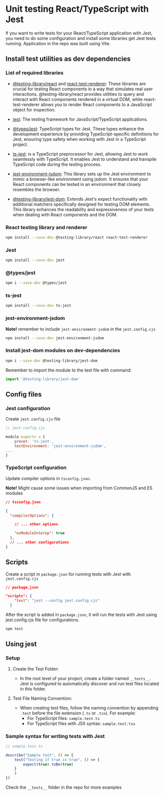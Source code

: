 # Unit testing React/TypeScript with Jest

If you want to write tests for your React/TypeScript application with Jest, you need to do some configuration and install some libraries get Jest tests running. Application in the repo was built using Vite.

## Install test utilities as dev dependencies

### **List of required libraries**

- [@testing-library/react](https://testing-library.com/docs/react-testing-library/intro/) and [react-test-renderer](https://legacy.reactjs.org/docs/test-renderer.html): These libraries are crucial for testing React components in a way that simulates real user interactions. @testing-library/react provides utilities to query and interact with React components rendered in a virtual DOM, while react-test-renderer allows you to render React components to a JavaScript object for inspection.
- [jest](https://jestjs.io/docs/getting-started): The testing framework for JavaScript/TypeScript applications.
- [@types/jest](https://www.npmjs.com/package/@types/jest): TypeScript types for Jest. These types enhance the development experience by providing TypeScript-specific definitions for Jest, ensuring type safety when working with Jest in a TypeScript project.
- [ts-jest](https://www.npmjs.com/package/ts-jest): is a TypeScript preprocessor for Jest, allowing Jest to work seamlessly with TypeScript. It enables Jest to understand and transpile TypeScript code during the testing process.

- [jest-environment-jsdom](https://github.com/jestjs/jest#readme): This library sets up the Jest environment to mimic a browser-like environment using jsdom. It ensures that your React components can be tested in an environment that closely resembles the browser.
- [@testing-library/jest-dom](https://testing-library.com/docs/ecosystem-jest-dom/): Extends Jest's expect functionality with additional matchers specifically designed for testing DOM elements. This library enhances the readability and expressiveness of your tests when dealing with React components and the DOM.

### **React testing library and renderer**

```bash
npm install --save-dev @testing-library/react react-test-renderer
```

### **Jest**

```bash
npm install --save-dev jest
```

### **@types/jest**

```bash
npm i --save-dev @types/jest
```

### **ts-jest** 

```bash
npm install --save-dev ts-jest
```

### **jest-environment-jsdom**

**Note!** remember to include `jest-environment-jsdom` in the `jest.config.cjs`

```bash
npm install --save-dev jest-environment-jsdom
```

### **Install jest-dom modules on dev-dependencies**

```bash
npm i --save-dev @testing-library/jest-dom
```
Remember to import the module to the test file with command:

```js
import '@testing-library/jest-dom'
```

## Config files

### **Jest configuration**

Create `jest.config.cjs` file

```js
// jest.config.cjs

module.exports = {
    preset: 'ts-jest',
    testEnvironment: 'jest-environment-jsdom',
...
}
```

### **TypeScript configuration**

Update compiler options in `tsconfig.json`.

**Note!** Might cause some issues when importing from CommonJS and ES modules

```json
// tsconfig.json

{
  "compilerOptions": {

    // ... other options

    "esModuleInterop": true
  },
  // ... other configurations
}
```

## Scripts

Create a script in `package.json` for running tests with Jest with `jest.config.cjs`

```json
// package.json

"scripts": { 
    "test": "jest --config jest.config.cjs"
  }
```

After the script is added in `package.json`, it will run the tests with Jest using jest.config.cjs file for configurations.

```bash
npm test
```

## Using jest

### **Setup**

1. Create the Test Folder:
    -  In the root level of your project, create a folder named `__tests__`. Jest is configured to automatically discover and run test files located in this folder.

2. Test File Naming Convention: 
    - When creating test files, follow the naming convention by appending `.test` before the file extension (`.ts` or `.tsx`). For example:
        - For TypeScript files: `sample.test.ts`
        - For TypeScript files with JSX syntax: `sample.test.tsx`

### **Sample syntax for writing tests with Jest**

```js
// sample.test.ts

describe("Sample test", () => {
    test("Testing if true is true", () => {
        expect(true).toBe(true)
    }
    )
})
```

Check the `__tests__` folder in the repo for more examples